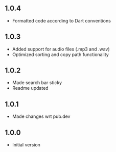 ## 1.0.4

- Formatted code according to Dart conventions

## 1.0.3

- Added support for audio files (.mp3 and .wav)
- Optimized sorting and copy path functionality

## 1.0.2

- Made search bar sticky
- Readme updated

## 1.0.1

- Made changes wrt pub.dev

## 1.0.0

- Initial version
